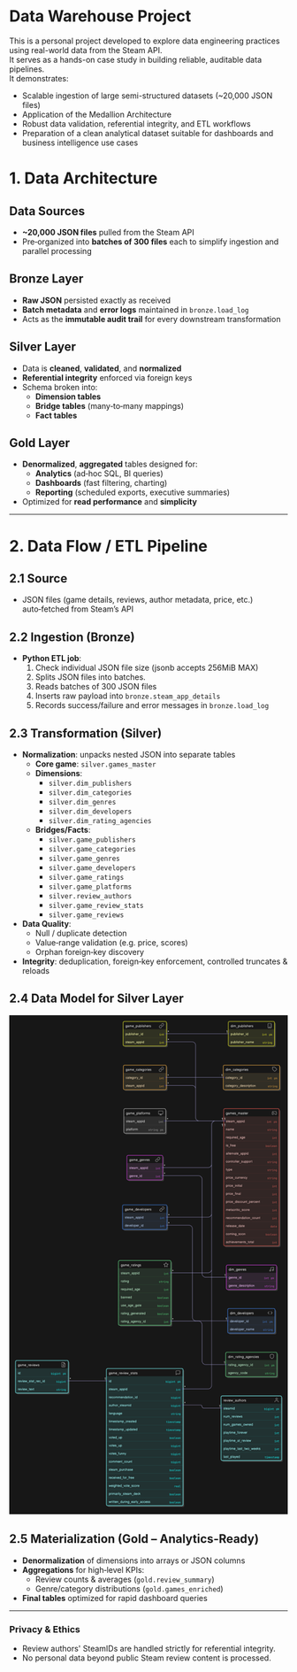 # Data Warehouse Project
This is a personal project developed to explore data engineering practices using real-world data from the Steam API.  
It serves as a hands-on case study in building reliable, auditable data pipelines.  
It demonstrates:
  - Scalable ingestion of large semi-structured datasets (~20,000 JSON files)
  - Application of the Medallion Architecture
  - Robust data validation, referential integrity, and ETL workflows
  - Preparation of a clean analytical dataset suitable for dashboards and business intelligence use cases
    
# 1. Data Architecture

## Data Sources  
- **~20,000 JSON files** pulled from the Steam API  
- Pre‑organized into **batches of 300 files** each to simplify ingestion and parallel processing  

## Bronze Layer  
- **Raw JSON** persisted exactly as received  
- **Batch metadata** and **error logs** maintained in `bronze.load_log`  
- Acts as the **immutable audit trail** for every downstream transformation  

## Silver Layer  
- Data is **cleaned**, **validated**, and **normalized**  
- **Referential integrity** enforced via foreign keys  
- Schema broken into:  
  - **Dimension tables**
  - **Bridge tables** (many‑to‑many mappings)  
  - **Fact tables**

## Gold Layer  
- **Denormalized**, **aggregated** tables designed for:  
  - **Analytics** (ad‑hoc SQL, BI queries)  
  - **Dashboards** (fast filtering, charting)  
  - **Reporting** (scheduled exports, executive summaries)  
- Optimized for **read performance** and **simplicity**  

---

# 2. Data Flow / ETL Pipeline

## 2.1 Source  
- JSON files (game details, reviews, author metadata, price, etc.) auto‑fetched from Steam’s API  

## 2.2 Ingestion (Bronze)  
- **Python ETL job**:  
  1. Check individual JSON file size (jsonb accepts 256MiB MAX)
  2. Splits JSON files into batches.
  3. Reads batches of 300 JSON files  
  4. Inserts raw payload into `bronze.steam_app_details`  
  5. Records success/failure and error messages in `bronze.load_log`  

## 2.3 Transformation (Silver)  
- **Normalization**: unpacks nested JSON into separate tables  
  - **Core game**: `silver.games_master`  
  - **Dimensions**:  
    - `silver.dim_publishers`  
    - `silver.dim_categories`  
    - `silver.dim_genres`  
    - `silver.dim_developers`  
    - `silver.dim_rating_agencies`  
  - **Bridges/Facts**:  
    - `silver.game_publishers`  
    - `silver.game_categories`  
    - `silver.game_genres`  
    - `silver.game_developers`  
    - `silver.game_ratings`  
    - `silver.game_platforms`  
    - `silver.review_authors`  
    - `silver.game_review_stats`  
    - `silver.game_reviews`  
- **Data Quality**:  
  - Null / duplicate detection  
  - Value‑range validation (e.g. price, scores)  
  - Orphan foreign‑key discovery  
- **Integrity**: deduplication, foreign‑key enforcement, controlled truncates & reloads  

## 2.4 Data Model for Silver Layer
![Data Model](docs/silver.model.png)

## 2.5 Materialization (Gold – Analytics‑Ready)  
- **Denormalization** of dimensions into arrays or JSON columns  
- **Aggregations** for high‑level KPIs:  
  - Review counts & averages (`gold.review_summary`)  
  - Genre/category distributions (`gold.games_enriched`)  
- **Final tables** optimized for rapid dashboard queries  

---

### Privacy & Ethics
- Review authors' SteamIDs are handled strictly for referential integrity.
- No personal data beyond public Steam review content is processed.
